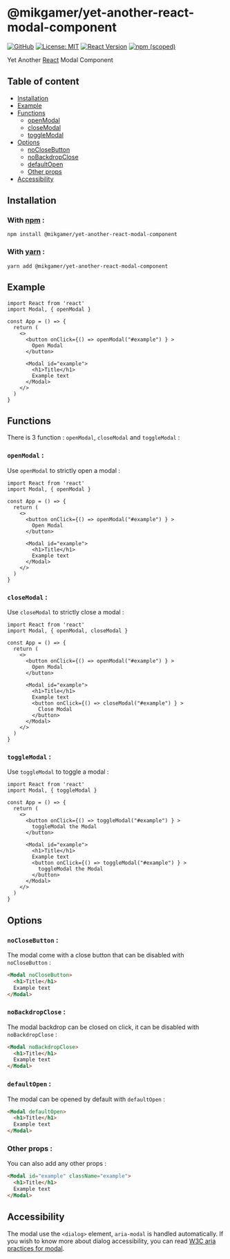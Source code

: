 # @mikgamer/yet-another-react-modal-component

[![GitHub](https://img.shields.io/static/v1?message=GitHub&color=181717&logo=GitHub&logoColor=FFFFFF&label=)](https://github.com/Mikgamer/yet-another-react-modal-component)
[![License: MIT](https://img.shields.io/badge/License-MIT-darkgreen.svg)](https://opensource.org/licenses/MIT)
[![React Version](https://img.shields.io/badge/React-^18.0.0-blue.svg)](https://reactjs.org/)
[![npm (scoped)](https://img.shields.io/npm/v/mikgamer/yet-another-react-modal-component)]()

Yet Another [React](https://reactjs.org/) Modal Component

## Table of content

- [Installation](#installation)
- [Example](#example)
- [Functions](#functions)
  - [openModal](#openmodal)
  - [closeModal](#closemodal)
  - [toggleModal](#togglemodal)
- [Options](#options)
  - [noCloseButton](#noclosebutton)
  - [noBackdropClose](#nobackdropclose)
  - [defaultOpen](#defaultopen)
  - [Other props](#other-props)
- [Accessibility](#accessibility)

## Installation

### With [npm](https://npmjs.org/) :

```
npm install @mikgamer/yet-another-react-modal-component
```

### With [yarn](https://yarnpkg.com) :

```
yarn add @mikgamer/yet-another-react-modal-component
```

## Example

```JSX
import React from 'react'
import Modal, { openModal }

const App = () => {
  return (
    <>
      <button onClick={() => openModal("#example") } >
        Open Modal
      </button>

      <Modal id="example">
        <h1>Title</h1>
        Example text
      </Modal>
    </>
  )
}
```

## Functions

There is 3 function : `openModal`, `closeModal` and `toggleModal` :

### `openModal` :

Use `openModal` to strictly open a modal :

```JSX
import React from 'react'
import Modal, { openModal }

const App = () => {
  return (
    <>
      <button onClick={() => openModal("#example") } >
        Open Modal
      </button>

      <Modal id="example">
        <h1>Title</h1>
        Example text
      </Modal>
    </>
  )
}
```

### `closeModal` :

Use `closeModal` to strictly close a modal :

```JSX
import React from 'react'
import Modal, { openModal, closeModal }

const App = () => {
  return (
    <>
      <button onClick={() => openModal("#example") } >
        Open Modal
      </button>

      <Modal id="example">
        <h1>Title</h1>
        Example text
        <button onClick={() => closeModal("#example") } >
          Close Modal
        </button>
      </Modal>
    </>
  )
}
```

### `toggleModal` :

Use `toggleModal` to toggle a modal :

```JSX
import React from 'react'
import Modal, { toggleModal }

const App = () => {
  return (
    <>
      <button onClick={() => toggleModal("#example") } >
        toggleModal the Modal
      </button>

      <Modal id="example">
        <h1>Title</h1>
        Example text
        <button onClick={() => toggleModal("#example") } >
          toggleModal the Modal
        </button>
      </Modal>
    </>
  )
}
```

## Options

### `noCloseButton` :

The modal come with a close button that can be disabled with `noCloseButton` :

```html
<Modal noCloseButton>
  <h1>Title</h1>
  Example text
</Modal>
```

### `noBackdropClose` :

The modal backdrop can be closed on click, it can be disabled with `noBackdropClose` :

```html
<Modal noBackdropClose>
  <h1>Title</h1>
  Example text
</Modal>
```

### `defaultOpen` :

The modal can be opened by default with `defaultOpen` :

```html
<Modal defaultOpen>
  <h1>Title</h1>
  Example text
</Modal>
```

### Other props :

You can also add any other props :

```html
<Modal id="example" className="example">
  <h1>Title</h1>
  Example text
</Modal>
```

## Accessibility

The modal use the `<dialog>` element, `aria-modal` is handled automatically. If you wish to know more about dialog accessibility, you can read [W3C aria practices for modal](https://w3c.github.io/aria-practices/#dialog_modal).
